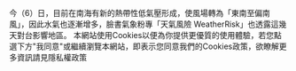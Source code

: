 今（6）日，目前在南海有新的熱帶性低氣壓形成，使風場轉為「東南至偏南風」，因此水氣也逐漸增多，臉書氣象粉專「天氣風險 WeatherRisk」也透露這幾天對台影響地區。 本網站使用Cookies以便為你提供更優質的使用體驗，若您點選下方"我同意"或繼續瀏覽本網站，即表示您同意我們的Cookies政策，欲瞭解更多資訊請見隱私權政策
